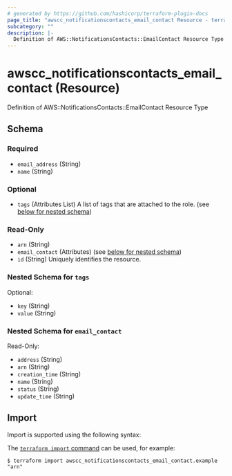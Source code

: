 ```yaml
---
# generated by https://github.com/hashicorp/terraform-plugin-docs
page_title: "awscc_notificationscontacts_email_contact Resource - terraform-provider-awscc"
subcategory: ""
description: |-
  Definition of AWS::NotificationsContacts::EmailContact Resource Type
---
```


# awscc_notificationscontacts_email_contact (Resource)

Definition of AWS::NotificationsContacts::EmailContact Resource Type



<!-- schema generated by tfplugindocs -->
## Schema

### Required

- `email_address` (String)
- `name` (String)

### Optional

- `tags` (Attributes List) A list of tags that are attached to the role. (see [below for nested schema](#nestedatt--tags))

### Read-Only

- `arn` (String)
- `email_contact` (Attributes) (see [below for nested schema](#nestedatt--email_contact))
- `id` (String) Uniquely identifies the resource.

<a id="nestedatt--tags"></a>
### Nested Schema for `tags`

Optional:

- `key` (String)
- `value` (String)


<a id="nestedatt--email_contact"></a>
### Nested Schema for `email_contact`

Read-Only:

- `address` (String)
- `arn` (String)
- `creation_time` (String)
- `name` (String)
- `status` (String)
- `update_time` (String)

## Import

Import is supported using the following syntax:

The [`terraform import` command](https://developer.hashicorp.com/terraform/cli/commands/import) can be used, for example:

```shell
$ terraform import awscc_notificationscontacts_email_contact.example "arn"
```
